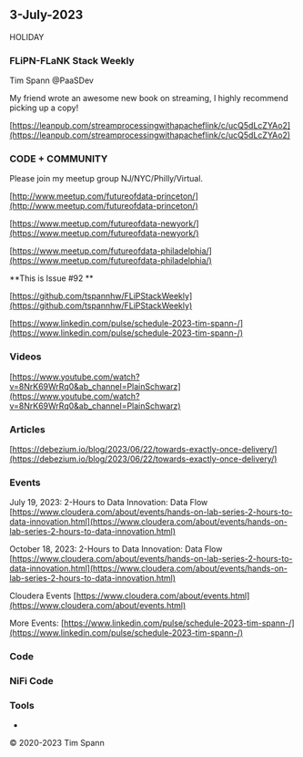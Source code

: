 ## 3-July-2023

HOLIDAY

### FLiPN-FLaNK Stack Weekly

Tim Spann @PaaSDev

My friend wrote an awesome new book on streaming, I highly recommend picking up a copy!

[https://leanpub.com/streamprocessingwithapacheflink/c/ucQ5dLcZYAo2](https://leanpub.com/streamprocessingwithapacheflink/c/ucQ5dLcZYAo2)



### CODE + COMMUNITY

Please join my meetup group NJ/NYC/Philly/Virtual. 

[http://www.meetup.com/futureofdata-princeton/](http://www.meetup.com/futureofdata-princeton/)

[https://www.meetup.com/futureofdata-newyork/](https://www.meetup.com/futureofdata-newyork/)

[https://www.meetup.com/futureofdata-philadelphia/](https://www.meetup.com/futureofdata-philadelphia/)


**This is Issue #92 **

[https://github.com/tspannhw/FLiPStackWeekly](https://github.com/tspannhw/FLiPStackWeekly)

[https://www.linkedin.com/pulse/schedule-2023-tim-spann-/](https://www.linkedin.com/pulse/schedule-2023-tim-spann-/)



### Videos


[https://www.youtube.com/watch?v=8NrK69WrRq0&ab_channel=PlainSchwarz](https://www.youtube.com/watch?v=8NrK69WrRq0&ab_channel=PlainSchwarz)

### Articles

[https://debezium.io/blog/2023/06/22/towards-exactly-once-delivery/](https://debezium.io/blog/2023/06/22/towards-exactly-once-delivery/)

### Events


July 19, 2023:   2-Hours to Data Innovation:   Data Flow
[https://www.cloudera.com/about/events/hands-on-lab-series-2-hours-to-data-innovation.html](https://www.cloudera.com/about/events/hands-on-lab-series-2-hours-to-data-innovation.html)

October 18, 2023:  2-Hours to Data Innovation:   Data Flow
[https://www.cloudera.com/about/events/hands-on-lab-series-2-hours-to-data-innovation.html](https://www.cloudera.com/about/events/hands-on-lab-series-2-hours-to-data-innovation.html)

Cloudera Events
[https://www.cloudera.com/about/events.html](https://www.cloudera.com/about/events.html)

More Events:
[https://www.linkedin.com/pulse/schedule-2023-tim-spann-/](https://www.linkedin.com/pulse/schedule-2023-tim-spann-/)



### Code

### NiFi Code


### Tools

* 

&copy; 2020-2023 Tim Spann

